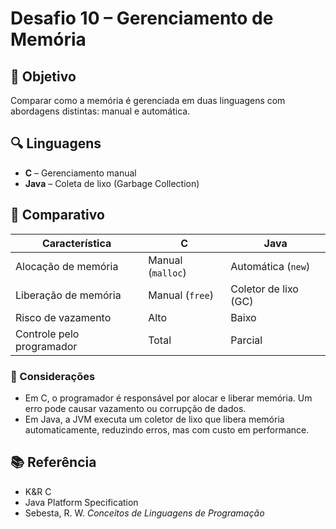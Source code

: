 # Desafio 10 – Gerenciamento de Memória

## 🎯 Objetivo

Comparar como a memória é gerenciada em duas linguagens com abordagens distintas: manual e automática.

## 🔍 Linguagens

- **C** – Gerenciamento manual
- **Java** – Coleta de lixo (Garbage Collection)

## 🧪 Comparativo

| Característica              | C                         | Java                     |
|-----------------------------|---------------------------|--------------------------|
| Alocação de memória         | Manual (`malloc`)         | Automática (`new`)       |
| Liberação de memória        | Manual (`free`)           | Coletor de lixo (GC)     |
| Risco de vazamento          | Alto                      | Baixo                    |
| Controle pelo programador   | Total                     | Parcial                  |

### 🧠 Considerações

- Em C, o programador é responsável por alocar e liberar memória. Um erro pode causar vazamento ou corrupção de dados.
- Em Java, a JVM executa um coletor de lixo que libera memória automaticamente, reduzindo erros, mas com custo em performance.

## 📚 Referência

- K&R C
- Java Platform Specification
- Sebesta, R. W. *Conceitos de Linguagens de Programação*
